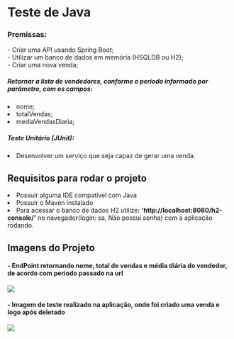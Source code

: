 <h1>Teste de Java</h1>

<h3>Premissas:</h3>
<p>
    - Criar uma API usando Spring Boot; </br>
    - Utilizar um banco de dados em memória (HSQLDB ou H2); </br>
    - Criar uma nova venda; </br>
    <h5>Retornar a lista de vendedores, conforme o período informado por parâmetro, com os campos: </h5>
    <li>nome;</li> 
    <li>totalVendas; </li>
    <li>mediaVendasDiaria; </li>
</p>
    <h5>Teste Unitário (JUnit):</h5>
    <li>Desenvolver um serviço que seja capaz de gerar uma venda.</li> 
<h2>Requisitos para rodar o projeto</h2>
    <li>Possuir alguma IDE compatível com Java</li>
    <li>Possuir o Maven instalado</li>
    <li>Para acessar o banco de dados H2 utilize: <strong>'http://localhost:8080/h2-console/'</strong> no navegador(login: sa, Não possui senha) com a aplicação rodando.</li>
 <h2>Imagens do Projeto </h2>
 <h4>- EndPoint retornando nome, total de vendas e média diária do vendedor, de acordo com periodo passado na url </h4>
 <div> <img src = 'https://user-images.githubusercontent.com/90580797/163735384-1c7dae91-2dfb-464d-b22a-3caead990fd3.png'/> </div>
 <h4>- Imagem de teste realizado na aplicação, onde foi criado uma venda e logo após deletado </h4>
 <div> <img src = 'https://user-images.githubusercontent.com/90580797/163735383-d994d44e-1d3a-4c4a-b179-660c9e7a724f.png'/> </div>
